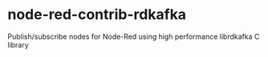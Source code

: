 # node-red-contrib-rdkafka
Publish/subscribe nodes for Node-Red using high performance librdkafka C library
